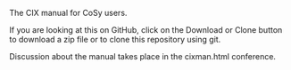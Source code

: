 The CIX manual for CoSy users.

If you are looking at this on GitHub, click
on the Download or Clone button to download
a zip file or to clone this repository using
git.

Discussion about the manual takes place
in the cixman.html conference.

